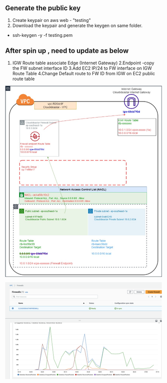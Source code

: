 ## Generate the public key


1. Create keypair on aws web - "testing"
2. Download the keypair and generate the keygen on same folder.
  - ssh-keygen -y -f testing.pem

## After spin up , need to update as below

1. IGW Route table associate Edge (Internet Gateway)
2.Endpoint -copy the FW subnet interface ID
3.Add EC2 IP/24 to FW interface on IGW Route Table
4.Change Default route to FW ID from IGW on EC2 public route table

![header image](cloudideastar_nfw.jpg)

![header image](AWS_NFW.png)
